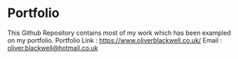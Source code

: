 # Portfolio
This Github Repository contains most of my work which has been exampled on my portfolio.
Portfolio Link : https://www.oliverblackwell.co.uk/
Email : oliver.blackwell@hotmail.co.uk
